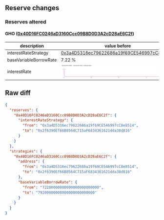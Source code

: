 ## Reserve changes

### Reserves altered

#### GHO ([0x40D16FC0246aD3160Ccc09B8D0D3A2cD28aE6C2f](https://etherscan.io/address/0x40D16FC0246aD3160Ccc09B8D0D3A2cD28aE6C2f))

| description | value before | value after |
| --- | --- | --- |
| interestRateStrategy | [0x3a4D5316ec79622686a19f69CE546997cC8e8514](https://etherscan.io/address/0x3a4D5316ec79622686a19f69CE546997cC8e8514) | [0x2f6390Ef66B8564C715aF6834361621dda38d816](https://etherscan.io/address/0x2f6390Ef66B8564C715aF6834361621dda38d816) |
| baseVariableBorrowRate | 7.22 % | 7.92 % |
| interestRate | ![before](/.assets/078d4fa16841aad11aa6c8fee811f71297d1fecd.svg) | ![after](/.assets/8f4bd9d9c75dc060033b9ce1f2681ecb81e1b33f.svg) |

## Raw diff

```json
{
  "reserves": {
    "0x40D16FC0246aD3160Ccc09B8D0D3A2cD28aE6C2f": {
      "interestRateStrategy": {
        "from": "0x3a4D5316ec79622686a19f69CE546997cC8e8514",
        "to": "0x2f6390Ef66B8564C715aF6834361621dda38d816"
      }
    }
  },
  "strategies": {
    "0x40D16FC0246aD3160Ccc09B8D0D3A2cD28aE6C2f": {
      "address": {
        "from": "0x3a4D5316ec79622686a19f69CE546997cC8e8514",
        "to": "0x2f6390Ef66B8564C715aF6834361621dda38d816"
      },
      "baseVariableBorrowRate": {
        "from": "72200000000000000000000000",
        "to": "79200000000000000000000000"
      }
    }
  }
}
```